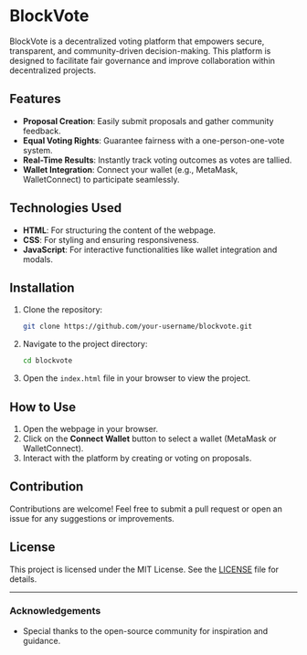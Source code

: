 # BlockVote

BlockVote is a decentralized voting platform that empowers secure, transparent, and community-driven decision-making. This platform is designed to facilitate fair governance and improve collaboration within decentralized projects.

## Features

- **Proposal Creation**: Easily submit proposals and gather community feedback.
- **Equal Voting Rights**: Guarantee fairness with a one-person-one-vote system.
- **Real-Time Results**: Instantly track voting outcomes as votes are tallied.
- **Wallet Integration**: Connect your wallet (e.g., MetaMask, WalletConnect) to participate seamlessly.

## Technologies Used

- **HTML**: For structuring the content of the webpage.
- **CSS**: For styling and ensuring responsiveness.
- **JavaScript**: For interactive functionalities like wallet integration and modals.

## Installation

1. Clone the repository:
   ```bash
   git clone https://github.com/your-username/blockvote.git
   ```
2. Navigate to the project directory:
   ```bash
   cd blockvote
   ```
3. Open the `index.html` file in your browser to view the project.

## How to Use

1. Open the webpage in your browser.
2. Click on the **Connect Wallet** button to select a wallet (MetaMask or WalletConnect).
3. Interact with the platform by creating or voting on proposals.

## Contribution

Contributions are welcome! Feel free to submit a pull request or open an issue for any suggestions or improvements.

## License

This project is licensed under the MIT License. See the [LICENSE](LICENSE) file for details.

---

### Acknowledgements

- Special thanks to the open-source community for inspiration and guidance.
